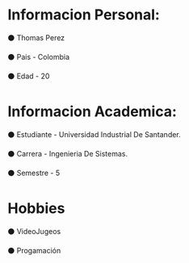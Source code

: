 # Informacion Personal: 

⚫ Thomas Perez

⚫ Pais - Colombia

⚫ Edad - 20

# Informacion Academica:

⚫ Estudiante - Universidad Industrial De Santander.

⚫ Carrera - Ingenieria De Sistemas.

⚫ Semestre - 5

# Hobbies

⚫ VideoJugeos

⚫ Progamación


<!--
**EpicModoDios/EpicModoDios** is a ✨ _special_ ✨ repository because its `README.md` (this file) appears on your GitHub profile.

Here are some ideas to get you started:

- 🔭 I’m currently working on ...
- 🌱 I’m currently learning ...
- 👯 I’m looking to collaborate on ...
- 🤔 I’m looking for help with ...
- 💬 Ask me about ...
- 📫 How to reach me: ...
- 😄 Pronouns: ...
- ⚡ Fun fact: ...
-->
